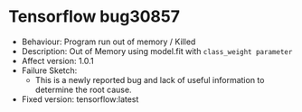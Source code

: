 # Tensorflow bug30857
- Behaviour: Program run out of memory / Killed
- Description: Out of Memory using model.fit with `class_weight parameter`
- Affect version: 1.0.1
- Failure Sketch:
    * This is a newly reported bug and lack of useful information to determine the root cause.
- Fixed version: tensorflow:latest